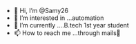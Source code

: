 - 👋 Hi, I’m @Samy26
- 👀 I’m interested in ...automation
- 🌱 I’m currently ....B.tech 1st year student
- 📫 How to reach me ...through mails📩

<!---
Samy26/Samy26 is a ✨ special ✨ repository because its `README.md` (this file) appears on your GitHub profile.
You can click the Preview link to take a look at your changes.
--->
